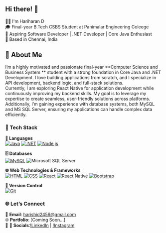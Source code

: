 ## Hi there! 👋

👨‍💻 I'm Hariharan D
 <br>
🎓 Final-year B.Tech CSBS Student at Panimalar Engineering Coleege
 <br>
💼 Aspiring Software Developer | .NET Developer | Core Java Enthusiast 
 <br>
📍 Based in Chennai, India

## 🚀 About Me
I’m a highly motivated and passionate final-year **Computer Science and Business System ** student with a strong foundation in Core Java and .NET Development. I love building applications from scratch, and I specialize in API development, backend logic, and full-stack solutions.
 <br>
Currently, I am exploring React Native for application development while continuously improving my backend skills. My goal is to leverage my expertise to create seamless, user-friendly solutions across platforms.
 <br>
Additionally, I’m gaining experience with database systems, both MySQL and MS SQL Server, ensuring my applications can handle complex data efficiently.


### 🚀 Tech Stack

**🧠 Languages**  
[![Java](https://skillicons.dev/icons?i=java)](https://skillicons.dev)
[![.NET](https://skillicons.dev/icons?i=dotnet)](https://skillicons.dev)
[![Node.js](https://skillicons.dev/icons?i=nodejs)](https://skillicons.dev)

**🗄️ Databases**  
[![MySQL](https://skillicons.dev/icons?i=mysql)](https://skillicons.dev)
![Microsoft SQL Server](https://img.shields.io/badge/Microsoft_SQL_Server-CC2927?style=for-the-badge&logo=microsoftsqlserver&logoColor=white)

**🌐 Web Technologies & Frameworks**  
[![HTML](https://skillicons.dev/icons?i=html)](https://skillicons.dev)
[![CSS](https://skillicons.dev/icons?i=css)](https://skillicons.dev)
[![React](https://skillicons.dev/icons?i=react)](https://skillicons.dev)
![React Native](https://img.shields.io/badge/React_Native-20232F?style=for-the-badge&logo=react&logoColor=61DAFB)
[![Bootstrap](https://skillicons.dev/icons?i=bootstrap)](https://skillicons.dev)

**🔧 Version Control**  
[![Git](https://skillicons.dev/icons?i=git)](https://skillicons.dev)

### 🌐 Let’s Connect
📧 **Email**: harishid2456@gmail.com
 <br>
🌐 **Portfolio**: [Coming Soon...]
 <br>
🔗 🔗 **Socials**:[!LinkedIn](https://www.linkedin.com/in/hariharand23) | [!Instagram](https://www.instagram.com/in)
